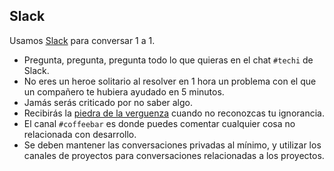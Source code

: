 ## Slack

Usamos [Slack](https://slack.com/) para conversar 1 a 1.

* Pregunta, pregunta, pregunta todo lo que quieras en el chat `#techi` de Slack.
* No eres un heroe solitario al resolver en 1 hora un problema con el que un compañero te hubiera ayudado en 5 minutos.
* Jamás serás criticado por no saber algo.
* Recibirás la [piedra de la verguenza](https://thelonious9.files.wordpress.com/2011/08/piedra.jpg) cuando no reconozcas tu ignorancia.
* El canal `#coffeebar` es donde puedes comentar cualquier cosa no relacionada con desarrollo.
* Se deben mantener las conversaciones privadas al mínimo, y utilizar los canales de proyectos para conversaciones relacionadas a los proyectos.
